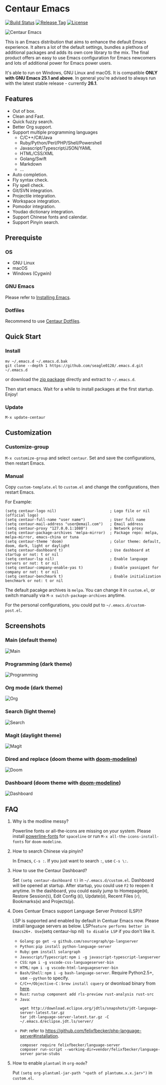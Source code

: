 # Centaur Emacs

[![Build Status](https://travis-ci.org/seagle0128/.emacs.d.svg?branch=master)](https://travis-ci.org/seagle0128/.emacs.d)
[![Release Tag](https://img.shields.io/github/tag/seagle0128/.emacs.d.svg?label=release)](https://github.com/seagle0128/.emacs.d/releases/latest)
[![License](http://img.shields.io/:license-gpl3-blue.svg)](http://www.gnu.org/licenses/gpl-3.0.html)

![Centaur Emacs](logo.png)

This is an Emacs distribution that aims to enhance the default
Emacs experience. It alters a lot of the default settings,
bundles a plethora of additional packages and adds its own core
library to the mix. The final product offers an easy to use Emacs
configuration for Emacs newcomers and lots of additional power for
Emacs power users.

It's able to run on Windows, GNU Linux and macOS. It is compatible **ONLY with
GNU Emacs 25.1 and above**. In general you're advised to always run with the
latest stable release - currently **26.1**.

## Features

- Out of box.
- Clean and Fast.
- Quick fuzzy search.
- Better Org support.
- Support multiple programming languages
  - C/C++/C#/Java
  - Ruby/Python/Perl/PHP/Shell/Powershell
  - Javascript/Typescript/JSON/YAML
  - HTML/CSS/XML
  - Golang/Swift
  - Markdown
  - ...
- Auto completion.
- Fly syntax check.
- Fly spell check.
- Git/SVN integration.
- Projectile integration.
- Workspace integration.
- Pomodor integration.
- Youdao dictionary integration.
- Support Chinese fonts and calendar.
- Support Pinyin search.

## Prerequiste

### OS

- GNU Linux
- macOS
- Windows (Cygwin)

### GNU Emacs

Please refer to [Installing Emacs](http://wikemacs.org/index.php/Installing_Emacs).

### Dotfiles

Recommend to use [Centaur Dotfiles](https://github.com/seagle0128/dotfiles).

## Quick Start

### Install

``` shell
mv ~/.emacs.d ~/.emacs.d.bak
git clone --depth 1 https://github.com/seagle0128/.emacs.d.git ~/.emacs.d
```

or download the [zip
package](https://github.com/seagle0128/.emacs.d/archive/master.zip) directly and
extract to `~/.emacs.d`.

Then start emacs. Wait for a while to install packages at the first startup.
Enjoy!

### Update

``` emacs-lisp
M-x update-centaur
```

## Customization

### Customize-group

`M-x customize-group` and select `centaur`. Set and save the configurations,
then restart Emacs.

### Manual

Copy `custom-template.el` to `custom.el` and change the configurations, then
restart Emacs.

For Example:

``` emacs-lisp
(setq centaur-logo nil)                        ; Logo file or nil (official logo)
(setq centaur-full-name "user name")           ; User full name
(setq centaur-mail-address "user@email.com")   ; Email address
(setq centaur-proxy "127.0.0.1:1080")          ; Network proxy
(setq centaur-package-archives 'melpa-mirror)  ; Package repo: melpa, melpa-mirror, emacs-china or tuna
(setq centaur-theme 'doom)                     ; Color theme: default, doom, dark, light or daylight
(setq centaur-dashboard t)                     ; Use dashboard at startup or not: t or nil
(setq centaur-lsp nil)                         ; Enable language servers or not: t or nil
(setq centaur-company-enable-yas t)            ; Enable yasnippet for company or not: t or nil
(setq centaur-benchmark t)                     ; Enable initialization benchmark or not: t or nil
```

The default pacakge archives is `melpa`. You can change it in `custom.el`, or
switch manually via `M-x switch-package-archives` anytime.

For the personal configurations, you could put to `~/.emacs.d/custom-post.el`.

## Screenshots

### Main (default theme)

![Main](https://user-images.githubusercontent.com/140797/30391180-20bd0ba8-987e-11e7-9cb4-2aa66a6fd69d.png)

### Programming (dark theme)

![Programming](https://user-images.githubusercontent.com/140797/31727834-433c1164-b3f0-11e7-9f73-0977d9f600f1.png)

### Org mode (dark theme)

![Org](https://user-images.githubusercontent.com/140797/30391183-20c37e8e-987e-11e7-9579-c4df71549a76.png)

### Search (light theme)

![Search](https://user-images.githubusercontent.com/140797/30391184-20f47fac-987e-11e7-8be4-9f4e409d65cc.png)

### Magit (daylight theme)

![Magit](https://user-images.githubusercontent.com/140797/30391181-20bd848e-987e-11e7-9cda-3dac2865922e.png)

### Dired and replace (doom theme with [doom-modeline](https://github.com/seagle0128/doom-modeline))

![Doom](https://user-images.githubusercontent.com/140797/41302817-13cb7622-6e9e-11e8-894b-07aff95f91bc.png)

### Dashboard (doom theme with [doom-modeline](https://github.com/seagle0128/doom-modeline))

![Dashboard](https://user-images.githubusercontent.com/140797/43999598-6514db6c-9e42-11e8-8219-05d297fbbe8d.png)

## FAQ

1. Why is the modline messy?

    Powerline fonts or all-the-icons are missing on your system. Please install
    [powerline-fonts](https://github.com/powerline/fonts) for `spaceline` or
    run `M-x all-the-icons-install-fonts` for `doom-modeline`.

1. How to search Chinese via pinyin?

    In Emacs, `C-s :`. If you just want to search `:`, use `C-s \:`.

1. How to use the Centaur Dashboard?

    Set `(setq centaur-dashboard t)` in `~/.emacs.d/custom.el`. Dashboard will
    be opened at startup. After startup, you could use `F2` to reopen it anytime.
    In the dashboard, you could easily jump to Homepage(`H`), Restore
    Session(`S`), Edit Config (`E`), Update(`U`), Recent Files (`r`),
    Bookmarks(`m`) and Projects(`p`).

1. Does Centuar Emacs support Language Server Protocol (LSP)?

    LSP is supported and enabled by default in Centuar Emacs now. Please install
    language servers as below. LSP` feature performs better in Emacs26+. Use
    `(setq centaur-lsp nil)` to disable LSP` if you don't like it.
    - `Golang`: `go get -u github.com/sourcegraph/go-langserver`
    - `Python`: `pip install python-language-server`
    - `Ruby`:  `gem install solargraph`
    - `Javascript/Typescript`: `npm i -g javascript-typescript-langserver`
    - `CSS`: `npm i -g vscode-css-languageserver-bin`
    - `HTML`: `npm i -g vscode-html-languageserver-bin`
    - `Bash/Shell`: `npm i -g bash-language-server`. Require Python2.5+, use
      `--python` to specify.
    - `C/C++/Objective-C` : `brew install cquery` or dwonload binary from
      [here](https://github.com/cquery-project/cquery/releases).
    - `Rust`: `rustup component add rls-preview rust-analysis rust-src`
    - `Java`:
        ```shell
        wget http://download.eclipse.org/jdtls/snapshots/jdt-language-server-latest.tar.gz
        tar jdt-language-server-latest.tar.gz -C ~/.emacs.d/eclipse.jdt.ls/server/
        ```
    - `PHP`: refer to https://github.com/felixfbecker/php-language-server#installation.
        ```shell
        composer require felixfbecker/language-server
        composer run-script --working-dir=vendor/felixfbecker/language-server parse-stubs
        ```
    
1. How to enable `plantuml` in `org-mode`?

    Put `(setq org-plantuml-jar-path "<path of plantumx.x.x.jar>")` in `custom.el`.
